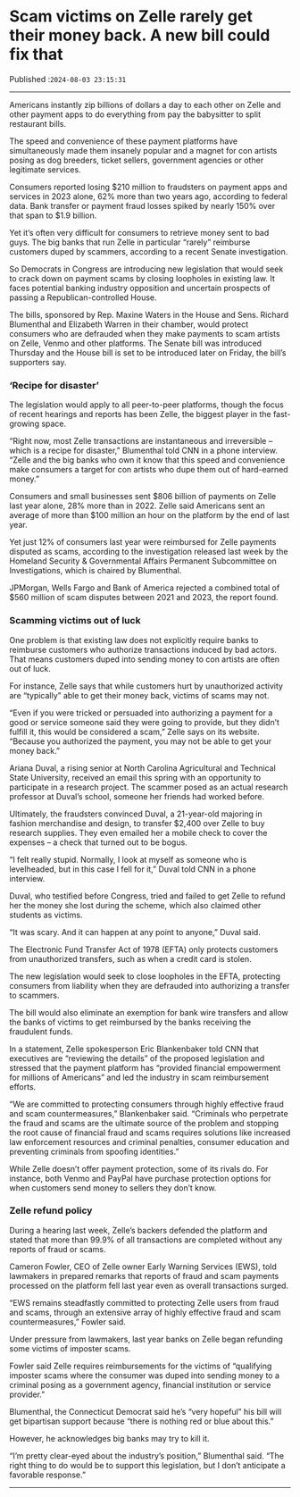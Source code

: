 # Scam victims on Zelle rarely get their money back. A new bill could fix that

Published :`2024-08-03 23:15:31`

---

Americans instantly zip billions of dollars a day to each other on Zelle and other payment apps to do everything from pay the babysitter to split restaurant bills.

The speed and convenience of these payment platforms have simultaneously made them insanely popular and a magnet for con artists posing as dog breeders, ticket sellers, government agencies or other legitimate services.

Consumers reported losing $210 million to fraudsters on payment apps and services in 2023 alone, 62% more than two years ago, according to federal data. Bank transfer or payment fraud losses spiked by nearly 150% over that span to $1.9 billion.

Yet it’s often very difficult for consumers to retrieve money sent to bad guys. The big banks that run Zelle in particular “rarely” reimburse customers duped by scammers, according to a recent Senate investigation.

So Democrats in Congress are introducing new legislation that would seek to crack down on payment scams by closing loopholes in existing law. It faces potential banking industry opposition and uncertain prospects of passing a Republican-controlled House.

The bills, sponsored by Rep. Maxine Waters in the House and Sens. Richard Blumenthal and Elizabeth Warren in their chamber, would protect consumers who are defrauded when they make payments to scam artists on Zelle, Venmo and other platforms. The Senate bill was introduced Thursday and the House bill is set to be introduced later on Friday, the bill’s supporters say.

### ‘Recipe for disaster’

The legislation would apply to all peer-to-peer platforms, though the focus of recent hearings and reports has been Zelle, the biggest player in the fast-growing space.

“Right now, most Zelle transactions are instantaneous and irreversible – which is a recipe for disaster,” Blumenthal told CNN in a phone interview. “Zelle and the big banks who own it know that this speed and convenience make consumers a target for con artists who dupe them out of hard-earned money.”

Consumers and small businesses sent $806 billion of payments on Zelle last year alone, 28% more than in 2022. Zelle said Americans sent an average of more than $100 million an hour on the platform by the end of last year.

Yet just 12% of consumers last year were reimbursed for Zelle payments disputed as scams, according to the investigation released last week by the Homeland Security & Governmental Affairs Permanent Subcommittee on Investigations, which is chaired by Blumenthal.

JPMorgan, Wells Fargo and Bank of America rejected a combined total of $560 million of scam disputes between 2021 and 2023, the report found.

### Scamming victims out of luck

One problem is that existing law does not explicitly require banks to reimburse customers who authorize transactions induced by bad actors. That means customers duped into sending money to con artists are often out of luck.

For instance, Zelle says that while customers hurt by unauthorized activity are “typically” able to get their money back, victims of scams may not.

“Even if you were tricked or persuaded into authorizing a payment for a good or service someone said they were going to provide, but they didn’t fulfill it, this would be considered a scam,” Zelle says on its website. “Because you authorized the payment, you may not be able to get your money back.”

Ariana Duval, a rising senior at North Carolina Agricultural and Technical State University, received an email this spring with an opportunity to participate in a research project. The scammer posed as an actual research professor at Duval’s school, someone her friends had worked before.

Ultimately, the fraudsters convinced Duval, a 21-year-old majoring in fashion merchandise and design, to transfer $2,400 over Zelle to buy research supplies. They even emailed her a mobile check to cover the expenses – a check that turned out to be bogus.

“I felt really stupid. Normally, I look at myself as someone who is levelheaded, but in this case I fell for it,” Duval told CNN in a phone interview.

Duval, who testified before Congress, tried and failed to get Zelle to refund her the money she lost during the scheme, which also claimed other students as victims.

“It was scary. And it can happen at any point to anyone,” Duval said.

The Electronic Fund Transfer Act of 1978 (EFTA) only protects customers from unauthorized transfers, such as when a credit card is stolen.

The new legislation would seek to close loopholes in the EFTA, protecting consumers from liability when they are defrauded into authorizing a transfer to scammers.

The bill would also eliminate an exemption for bank wire transfers and allow the banks of victims to get reimbursed by the banks receiving the fraudulent funds.

In a statement, Zelle spokesperson Eric Blankenbaker told CNN that executives are “reviewing the details” of the proposed legislation and stressed that the payment platform has “provided financial empowerment for millions of Americans” and led the industry in scam reimbursement efforts.

“We are committed to protecting consumers through highly effective fraud and scam countermeasures,” Blankenbaker said. “Criminals who perpetrate the fraud and scams are the ultimate source of the problem and stopping the root cause of financial fraud and scams requires solutions like increased law enforcement resources and criminal penalties, consumer education and preventing criminals from spoofing identities.”

While Zelle doesn’t offer payment protection, some of its rivals do. For instance, both Venmo and PayPal have purchase protection options for when customers send money to sellers they don’t know.

### Zelle refund policy

During a hearing last week, Zelle’s backers defended the platform and stated that more than 99.9% of all transactions are completed without any reports of fraud or scams.

Cameron Fowler, CEO of Zelle owner Early Warning Services (EWS), told lawmakers in prepared remarks that reports of fraud and scam payments processed on the platform fell last year even as overall transactions surged.

“EWS remains steadfastly committed to protecting Zelle users from fraud and scams, through an extensive array of highly effective fraud and scam countermeasures,” Fowler said.

Under pressure from lawmakers, last year banks on Zelle began refunding some victims of imposter scams.

Fowler said Zelle requires reimbursements for the victims of “qualifying imposter scams where the consumer was duped into sending money to a criminal posing as a government agency, financial institution or service provider.”

Blumenthal, the Connecticut Democrat said he’s “very hopeful” his bill will get bipartisan support because “there is nothing red or blue about this.”

However, he acknowledges big banks may try to kill it.

“I’m pretty clear-eyed about the industry’s position,” Blumenthal said. “The right thing to do would be to support this legislation, but I don’t anticipate a favorable response.”

---


